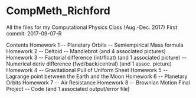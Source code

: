 # CompMeth_Richford
All the files for my Computational Physics Class (Aug.-Dec. 2017)
First commit: 2017-09-07-R

Contents
Homework 1
-- Planetary Orbits
-- Semiempirical Mass formula
Homework 2
-- Deltoid
-- Mandlebrot (and 4 associated pictures)
Homework 3
-- Factorial difference (int/float) (and 1 associated picture)
-- Numerical deriv difference (fwd/back/central) (and 1 assoc. picture)
Homework 4
-- Gravitational Pull of Uniform Sheet
Homework 5
-- Lagrange point between the Earth and the Moon
Homework 6
-- Planetary Orbits
Homework 7
-- Air Resistance
Homework 8
-- Brownian Motion
Final Project
-- Code (and 1 associated output/error file)
